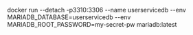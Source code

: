 docker run --detach -p3310:3306 --name userservicedb --env MARIADB_DATABASE=userservicedb --env MARIADB_ROOT_PASSWORD=my-secret-pw  mariadb:latest
